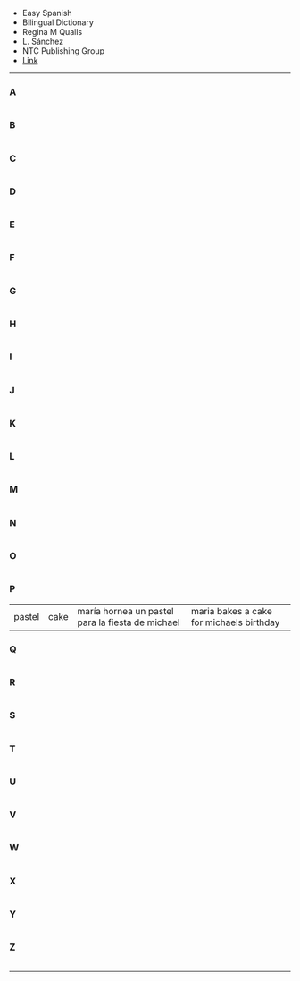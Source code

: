 
- Easy Spanish
- Bilingual Dictionary
- Regina M Qualls
- L. Sánchez
- NTC Publishing Group
- [Link](https://www.betterworldbooks.com/product/detail/easy-spanish-bilingual-dictionary-9780844205502)

---

### A

| | | | |
| - | - | - | - |

### B

| | | | |
| - | - | - | - |

### C

| | | | |
| - | - | - | - |

### D

| | | | |
| - | - | - | - |

### E

| | | | |
| - | - | - | - |


### F

| | | | |
| - | - | - | - |


### G

| | | | |
| - | - | - | - |


### H

| | | | |
| - | - | - | - |


### I

| | | | |
| - | - | - | - |


### J

| | | | |
| - | - | - | - |

### K

| | | | |
| - | - | - | - |


### L

| | | | |
| - | - | - | - |


### M

| | | | |
| - | - | - | - |

### N

| | | | |
| - | - | - | - |

### O

| | | | |
| - | - | - | - |

### P

| | | | |
| - | - | - | - |
| pastel | cake | maría hornea un pastel para la fiesta de michael | maria bakes a cake for michaels birthday |

### Q

| | | | |
| - | - | - | - |

### R

| | | | |
| - | - | - | - |

### S

| | | | |
| - | - | - | - |

### T

| | | | |
| - | - | - | - |

### U

| | | | |
| - | - | - | - |

### V

| | | | |
| - | - | - | - |

### W

| | | | |
| - | - | - | - |

### X

| | | | |
| - | - | - | - |

### Y

| | | | |
| - | - | - | - |

### Z

| | | | |
| - | - | - | - |

------
